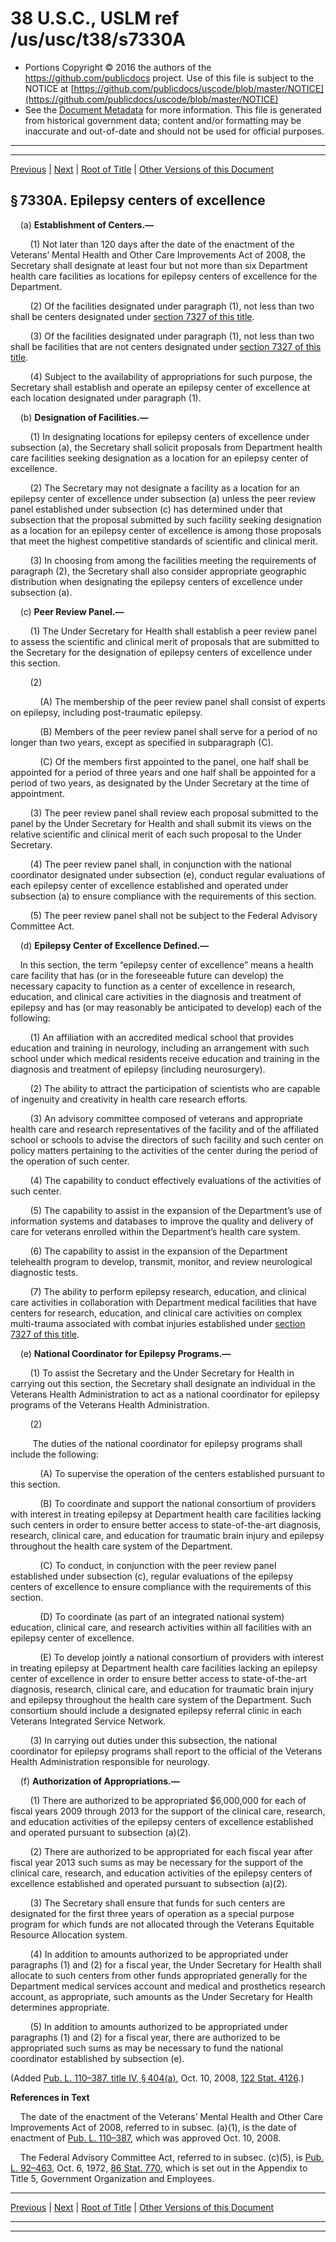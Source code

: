 ---
---

# 38 U.S.C., USLM ref /us/usc/t38/s7330A

* Portions Copyright © 2016 the authors of the https://github.com/publicdocs project.
  Use of this file is subject to the NOTICE at [https://github.com/publicdocs/uscode/blob/master/NOTICE](https://github.com/publicdocs/uscode/blob/master/NOTICE)
* See the [Document Metadata](././../../../../../..//README.md) for more information.
  This file is generated from historical government data; content and/or formatting may be inaccurate and out-of-date and should not be used for official purposes.

----------
----------

[Previous](./../../../../../..//us/usc/t38/ptV/ch73/schII/m__us_usc_t38_s7330.md) | [Next](./../../../../../..//us/usc/t38/ptV/ch73/schIII/m__us_usc_t38_ptV_ch73_schIII.md) | [Root of Title](./../../../../../../) | [Other Versions of this Document](https://publicdocs.github.io/go/links?ns=uslm&ref=%2Fus%2Fusc%2Ft38%2Fs7330A)

## § 7330A. Epilepsy centers of excellence

    (a) __Establishment of Centers.—__ 

        (1) Not later than 120 days after the date of the enactment of the Veterans’ Mental Health and Other Care Improvements Act of 2008, the Secretary shall designate at least four but not more than six Department health care facilities as locations for epilepsy centers of excellence for the Department.

        (2) Of the facilities designated under paragraph (1), not less than two shall be centers designated under [section 7327 of this title][/us/usc/t38/s7327].

        (3) Of the facilities designated under paragraph (1), not less than two shall be facilities that are not centers designated under [section 7327 of this title][/us/usc/t38/s7327].

        (4) Subject to the availability of appropriations for such purpose, the Secretary shall establish and operate an epilepsy center of excellence at each location designated under paragraph (1).

    (b) __Designation of Facilities.—__ 

        (1) In designating locations for epilepsy centers of excellence under subsection (a), the Secretary shall solicit proposals from Department health care facilities seeking designation as a location for an epilepsy center of excellence.

        (2) The Secretary may not designate a facility as a location for an epilepsy center of excellence under subsection (a) unless the peer review panel established under subsection (c) has determined under that subsection that the proposal submitted by such facility seeking designation as a location for an epilepsy center of excellence is among those proposals that meet the highest competitive standards of scientific and clinical merit.

        (3) In choosing from among the facilities meeting the requirements of paragraph (2), the Secretary shall also consider appropriate geographic distribution when designating the epilepsy centers of excellence under subsection (a).

    (c) __Peer Review Panel.—__ 

        (1) The Under Secretary for Health shall establish a peer review panel to assess the scientific and clinical merit of proposals that are submitted to the Secretary for the designation of epilepsy centers of excellence under this section.

        (2)

            (A) The membership of the peer review panel shall consist of experts on epilepsy, including post-traumatic epilepsy.

            (B) Members of the peer review panel shall serve for a period of no longer than two years, except as specified in subparagraph (C).

            (C) Of the members first appointed to the panel, one half shall be appointed for a period of three years and one half shall be appointed for a period of two years, as designated by the Under Secretary at the time of appointment.

        (3) The peer review panel shall review each proposal submitted to the panel by the Under Secretary for Health and shall submit its views on the relative scientific and clinical merit of each such proposal to the Under Secretary.

        (4) The peer review panel shall, in conjunction with the national coordinator designated under subsection (e), conduct regular evaluations of each epilepsy center of excellence established and operated under subsection (a) to ensure compliance with the requirements of this section.

        (5) The peer review panel shall not be subject to the Federal Advisory Committee Act.

    (d) __Epilepsy Center of Excellence Defined.—__ 

    In this section, the term “epilepsy center of excellence” means a health care facility that has (or in the foreseeable future can develop) the necessary capacity to function as a center of excellence in research, education, and clinical care activities in the diagnosis and treatment of epilepsy and has (or may reasonably be anticipated to develop) each of the following:

        (1) An affiliation with an accredited medical school that provides education and training in neurology, including an arrangement with such school under which medical residents receive education and training in the diagnosis and treatment of epilepsy (including neurosurgery).

        (2) The ability to attract the participation of scientists who are capable of ingenuity and creativity in health care research efforts.

        (3) An advisory committee composed of veterans and appropriate health care and research representatives of the facility and of the affiliated school or schools to advise the directors of such facility and such center on policy matters pertaining to the activities of the center during the period of the operation of such center.

        (4) The capability to conduct effectively evaluations of the activities of such center.

        (5) The capability to assist in the expansion of the Department’s use of information systems and databases to improve the quality and delivery of care for veterans enrolled within the Department’s health care system.

        (6) The capability to assist in the expansion of the Department telehealth program to develop, transmit, monitor, and review neurological diagnostic tests.

        (7) The ability to perform epilepsy research, education, and clinical care activities in collaboration with Department medical facilities that have centers for research, education, and clinical care activities on complex multi-trauma associated with combat injuries established under [section 7327 of this title][/us/usc/t38/s7327].

    (e) __National Coordinator for Epilepsy Programs.—__ 

        (1) To assist the Secretary and the Under Secretary for Health in carrying out this section, the Secretary shall designate an individual in the Veterans Health Administration to act as a national coordinator for epilepsy programs of the Veterans Health Administration.

        (2)

         The duties of the national coordinator for epilepsy programs shall include the following:

            (A) To supervise the operation of the centers established pursuant to this section.

            (B) To coordinate and support the national consortium of providers with interest in treating epilepsy at Department health care facilities lacking such centers in order to ensure better access to state-of-the-art diagnosis, research, clinical care, and education for traumatic brain injury and epilepsy throughout the health care system of the Department.

            (C) To conduct, in conjunction with the peer review panel established under subsection (c), regular evaluations of the epilepsy centers of excellence to ensure compliance with the requirements of this section.

            (D) To coordinate (as part of an integrated national system) education, clinical care, and research activities within all facilities with an epilepsy center of excellence.

            (E) To develop jointly a national consortium of providers with interest in treating epilepsy at Department health care facilities lacking an epilepsy center of excellence in order to ensure better access to state-of-the-art diagnosis, research, clinical care, and education for traumatic brain injury and epilepsy throughout the health care system of the Department. Such consortium should include a designated epilepsy referral clinic in each Veterans Integrated Service Network.

        (3) In carrying out duties under this subsection, the national coordinator for epilepsy programs shall report to the official of the Veterans Health Administration responsible for neurology.

    (f) __Authorization of Appropriations.—__ 

        (1) There are authorized to be appropriated $6,000,000 for each of fiscal years 2009 through 2013 for the support of the clinical care, research, and education activities of the epilepsy centers of excellence established and operated pursuant to subsection (a)(2).

        (2) There are authorized to be appropriated for each fiscal year after fiscal year 2013 such sums as may be necessary for the support of the clinical care, research, and education activities of the epilepsy centers of excellence established and operated pursuant to subsection (a)(2).

        (3) The Secretary shall ensure that funds for such centers are designated for the first three years of operation as a special purpose program for which funds are not allocated through the Veterans Equitable Resource Allocation system.

        (4) In addition to amounts authorized to be appropriated under paragraphs (1) and (2) for a fiscal year, the Under Secretary for Health shall allocate to such centers from other funds appropriated generally for the Department medical services account and medical and prosthetics research account, as appropriate, such amounts as the Under Secretary for Health determines appropriate.

        (5) In addition to amounts authorized to be appropriated under paragraphs (1) and (2) for a fiscal year, there are authorized to be appropriated such sums as may be necessary to fund the national coordinator established by subsection (e).

(Added [Pub. L. 110–387, title IV, § 404(a)][/us/pl/110/387/s404/a], Oct. 10, 2008, [122 Stat. 4126][/us/stat/122/4126].)

 __References in Text__ 

    The date of the enactment of the Veterans’ Mental Health and Other Care Improvements Act of 2008, referred to in subsec. (a)(1), is the date of enactment of [Pub. L. 110–387][/us/pl/110/387], which was approved Oct. 10, 2008.

    The Federal Advisory Committee Act, referred to in subsec. (c)(5), is [Pub. L. 92–463][/us/pl/92/463], Oct. 6, 1972, [86 Stat. 770][/us/stat/86/770], which is set out in the Appendix to Title 5, Government Organization and Employees.

----------

[Previous](./../../../../../..//us/usc/t38/ptV/ch73/schII/m__us_usc_t38_s7330.md) | [Next](./../../../../../..//us/usc/t38/ptV/ch73/schIII/m__us_usc_t38_ptV_ch73_schIII.md) | [Root of Title](./../../../../../../) | [Other Versions of this Document](https://publicdocs.github.io/go/links?ns=uslm&ref=%2Fus%2Fusc%2Ft38%2Fs7330A)

----------
----------

[/us/usc/t38/s7327]: https://publicdocs.github.io/go/links?ns=uslm&ref=%2Fus%2Fusc%2Ft38%2Fs7327
[/us/usc/t38/s7327]: https://publicdocs.github.io/go/links?ns=uslm&ref=%2Fus%2Fusc%2Ft38%2Fs7327
[/us/usc/t38/s7327]: https://publicdocs.github.io/go/links?ns=uslm&ref=%2Fus%2Fusc%2Ft38%2Fs7327
[/us/pl/110/387/s404/a]: https://publicdocs.github.io/go/links?ns=uslm&ref=%2Fus%2Fpl%2F110%2F387%2Fs404%2Fa
[/us/stat/122/4126]: https://publicdocs.github.io/go/links?ns=uslm&ref=%2Fus%2Fstat%2F122%2F4126
[/us/pl/110/387]: https://publicdocs.github.io/go/links?ns=uslm&ref=%2Fus%2Fpl%2F110%2F387
[/us/pl/92/463]: https://publicdocs.github.io/go/links?ns=uslm&ref=%2Fus%2Fpl%2F92%2F463
[/us/stat/86/770]: https://publicdocs.github.io/go/links?ns=uslm&ref=%2Fus%2Fstat%2F86%2F770


